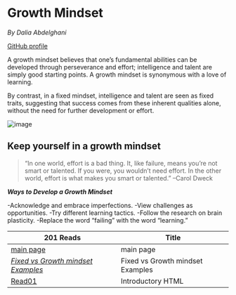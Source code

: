 # Growth Mindset

*By Dalia Abdelghani*

[GitHub profile](https://github.com/DaliaAbdelghani)

A growth mindset believes that one’s fundamental abilities can be developed through perseverance and effort; intelligence and talent are simply good starting points. A growth mindset is synonymous with a love of learning.

By contrast, in a fixed mindset, intelligence and talent are seen as fixed traits, suggesting that success comes from these inherent qualities alone, without the need for further development or effort.

![image](https://miro.medium.com/max/1200/1*TtlqcGNhwGaF0mOfsQJrOg.jpeg)

## Keep yourself in a growth mindset

>“In one world, effort is a bad thing. It, like failure, means you’re not smart or talented. If you were, you wouldn’t need effort. In the other world, effort is what makes you smart or talented.” –Carol Dweck

_**Ways to Develop a Growth Mindset**_ 

-Acknowledge and embrace imperfections.
 -View challenges as opportunities.
 -Try different learning tactics.
 -Follow the research on brain plasticity.
 -Replace the word “failing” with the word “learning.”


| 201 Reads                                                                                                                  | Title                                   |
| -------------------------------------------------------------------------------------------------------------------------- | --------------------------------------- |
| [main page](https://daliaabdelghani.github.io/DaliaAbdelghani.github.io-reading-notes-)| main page                                                                   |
| [*Fixed vs Growth mindset Examples*](https://daliaabdelghani.github.io/DaliaAbdelghani.github.io-reading-notes-/secondpage) |Fixed vs Growth mindset Examples        |
| [Read01](https://daliaabdelghani.github.io/DaliaAbdelghani.github.io-reading-notes-/03Structure%20web%20pages%20with%20HTML)| Introductory HTML                      |                       
